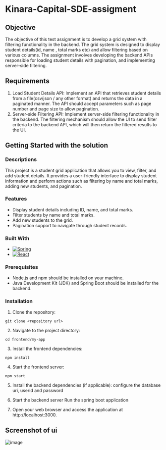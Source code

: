 # Kinara-Capital-SDE-assigment
## Objective

The objective of this test assignment is to develop a grid system with filtering functionality in the
backend. The grid system is designed to display student details(id, name , total marks etc) and
allow filtering based on various columns.
The assignment involves developing the backend APIs responsible for loading student details
with pagination, and implementing server-side filtering.

## Requirements

1. Load Student Details API: Implement an API that retrieves student details from a
file(csv/json / any other format) and returns the data in a paginated manner. The API
should accept parameters such as page number and page size to allow pagination.
2. Server-side Filtering API: Implement server-side filtering functionality in the backend.
The filtering mechanism should allow the UI to send filter criteria to the backend API,
which will then return the filtered results to the UI.


## Getting Started with the solution

### Descriptions

This project is a student grid application that allows you to view, filter, and add student details. It provides a user-friendly interface to display student information and perform actions such as filtering by name and total marks, adding new students, and pagination.

### Features

- Display student details including ID, name, and total marks.
- Filter students by name and total marks.
- Add new students to the grid.
- Pagination support to navigate through student records.

### Built With

* [![Spring][Spring.io]][Spring-url]
* [![React][React.js]][React-url]

[React.js]: https://img.shields.io/badge/React-20232A?style=for-the-badge&logo=react&logoColor=61DAFB
[React-url]: https://reactjs.org/

[Spring.io]: https://img.shields.io/badge/Spring-6DB33F?style=for-the-badge&logo=spring&logoColor=white
[Spring-url]: https://spring.io/

### Prerequisites

- Node.js and npm should be installed on your machine.
- Java Development Kit (JDK) and Spring Boot should be installed for the backend.

### Installation

1. Clone the repository:
 ```
git clone <repository url>
```
2. Navigate to the project directory:
```
cd frontend/my-app
```
3. Install the frontend dependencies:
```
npm install
```
4. Start the frontend server:
```
npm start
```

5. Install the backend dependencies (if applicable):
  configure the database uri, userid and password
6. Start the backend server
Run the spring boot application

7. Open your web browser and access the application at http://localhost:3000.


## Screenshot of ui
![image](https://github.com/satyam-9/Kinara-Capital-SDE-assigment/assets/58043576/a6a8f4fb-b386-44f5-80c1-5c2117a3d671)
